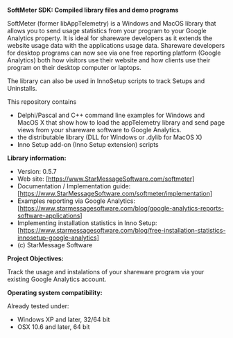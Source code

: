 ﻿**SoftMeter SDK: Compiled library files and demo programs**

SoftMeter (former libAppTelemetry) is a Windows and MacOS library that allows you to send usage statistics from your program to your Google Analytics property.
It is ideal for shareware developers as it extends the website usage data with the applications usage data.
Shareware developers for desktop programs can now see via one free reporting platform (Google Analytics) both how visitors use their website and how clients use their program on their desktop computer or laptops.

The library can also be used in InnoSetup scripts to track Setups and Uninstalls.

This repository contains 
- Delphi/Pascal and C++ command line examples for Windows and MacOS X that show how to load the appTelemetry library and send page views from your shareware software to Google Analytics.
- the distributable library (DLL for Windows or .dylib for MacOS X) 
- Inno Setup add-on (Inno Setup extension) scripts

**Library information:**
- Version: 0.5.7 
- Web site: [https://www.StarMessageSoftware.com/softmeter]
- Documentation / Implementation guide: [https://www.StarMessageSoftware.com/softmeter/implementation]
- Examples reporting via  Google Analytics: [https://www.starmessagesoftware.com/blog/google-analytics-reports-software-applications]
- Implementing installation statistics in Inno Setup: [https://www.starmessagesoftware.com/blog/free-installation-statistics-innosetup-google-analytics]
- (c) StarMessage Software
 
**Project Objectives:**

Track the usage and instalations of your shareware program via your existing Google Analytics account. 

**Operating system compatibility:**

Already tested under:
- Windows XP and later, 32/64 bit
- OSX 10.6 and later, 64 bit




